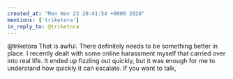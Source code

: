 ```yaml
---
created_at: "Mon Nov 23 20:41:54 +0000 2020"
mentions: ['triketora']
in_reply_to: @triketora
---
```


@triketora That is awful. There definitely needs to be something better in place. I recently dealt with some online harassment myself that carried over into real life. It ended up fizzling out quickly, but it was enough for me to understand how quickly it can escalate. If you want to talk,